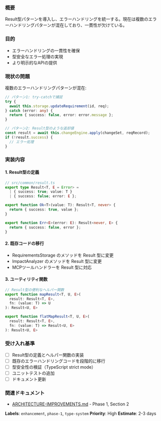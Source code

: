 ### 概要

Result型パターンを導入し、エラーハンドリングを統一する。現在は複数のエラーハンドリングパターンが混在しており、一貫性が欠けている。

### 目的

- エラーハンドリングの一貫性を確保
- 型安全なエラー処理の実現
- より明示的なAPIの提供

### 現状の問題

複数のエラーハンドリングパターンが混在:

```typescript
// パターン1: try-catchで捕捉
try {
  await this.storage.updateRequirement(id, req);
} catch (error: any) {
  return { success: false, error: error.message };
}

// パターン2: Result型のような返却値
const result = await this.changeEngine.apply(changeSet, reqRecord);
if (!result.success) {
  // エラー処理
}
```

### 実装内容

#### 1. Result型の定義

```typescript
// src/common/result.ts
export type Result<T, E = Error> =
  | { success: true; value: T }
  | { success: false; error: E };

export function Ok<T>(value: T): Result<T, never> {
  return { success: true, value };
}

export function Err<E>(error: E): Result<never, E> {
  return { success: false, error };
}
```

#### 2. 既存コードの移行

- RequirementsStorage のメソッドを Result 型に変更
- ImpactAnalyzer のメソッドを Result 型に変更
- MCPツールハンドラーを Result 型に対応

#### 3. ユーティリティ関数

```typescript
// Result型の便利なヘルパー関数
export function mapResult<T, U, E>(
  result: Result<T, E>,
  fn: (value: T) => U
): Result<U, E>

export function flatMapResult<T, U, E>(
  result: Result<T, E>,
  fn: (value: T) => Result<U, E>
): Result<U, E>
```

### 受け入れ基準

- [ ] Result型の定義とヘルパー関数の実装
- [ ] 既存のエラーハンドリングコードを段階的に移行
- [ ] 型安全性の検証（TypeScript strict mode）
- [ ] ユニットテストの追加
- [ ] ドキュメント更新

### 関連ドキュメント

- [ARCHITECTURE-IMPROVEMENTS.md](../ARCHITECTURE-IMPROVEMENTS.md) - Phase 1, Section 2

**Labels**: `enhancement`, `phase-1`, `type-system`
**Priority**: High
**Estimate**: 2-3 days
